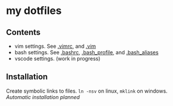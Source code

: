 # my dotfiles

## Contents

- vim settings. See [.vimrc](https://github.com/hikmet-kibar/.dotfiles/.vimrc), and [.vim](https://github.com/hikmet-kibar/.dotfiles/.vim)
- bash settings. See [.bashrc](https://github.com/hikmet-kibar/.dotfiles/.bashrc), [.bash_profile](https://github.com/hikmet-kibar/.dotfiles/.bash_profile), and [.bash_aliases](https://github.com/hikmet-kibar/.dotfiles/.bash_aliases)
- vscode settings. (work in progress)

## Installation

Create symbolic links to files. `ln -nsv` on linux, `mklink` on windows.
*Automatic installation planned*

